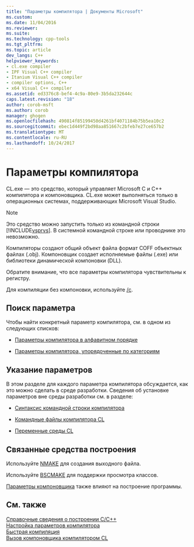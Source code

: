```yaml
---
title: "Параметры компилятора | Документы Microsoft"
ms.custom: 
ms.date: 11/04/2016
ms.reviewer: 
ms.suite: 
ms.technology: cpp-tools
ms.tgt_pltfrm: 
ms.topic: article
dev_langs: C++
helpviewer_keywords:
- cl.exe compiler
- IPF Visual C++ compiler
- Itanium Visual C++ compiler
- compiler options, C++
- x64 Visual C++ compiler
ms.assetid: ed3376c8-bef4-4c9a-80e9-3b5da232644c
caps.latest.revision: "18"
author: corob-msft
ms.author: corob
manager: ghogen
ms.openlocfilehash: 490814f85199450d4261bf4071184b75b5ea10c2
ms.sourcegitcommit: ebec1d449f2bd98aa851667c2bfeb7e27ce657b2
ms.translationtype: MT
ms.contentlocale: ru-RU
ms.lasthandoff: 10/24/2017
---
```

# <a name="compiler-options"></a>Параметры компилятора
CL.exe — это средство, который управляет Microsoft C и C++ компилятора и компоновщика. CL.exe может выполняться только в операционных системах, поддерживающих Microsoft Visual Studio.  
  
> [!NOTE]
>  Это средство можно запустить только из командной строки [!INCLUDE[vsprvs](../../assembler/masm/includes/vsprvs_md.md)]. В системной командной строке или проводнике это невозможно.  
  
 Компиляторы создают общий объект файла формат COFF объектных файлах (.obj). Компоновщик создает исполняемые файлы (.exe) или библиотеки динамической компоновки (DLL).  
  
 Обратите внимание, что все параметры компилятора чувствительны к регистру.  
  
 Для компиляции без компоновки, используйте [/c](../../build/reference/c-compile-without-linking.md).  
  
## <a name="finding-an-option"></a>Поиск параметра  
 Чтобы найти конкретный параметр компилятора, см. в одном из следующих списков:  
  
-   [Параметры компилятора в алфавитном порядке](../../build/reference/compiler-options-listed-alphabetically.md)  
  
-   [Параметры компилятора, упорядоченные по категориям](../../build/reference/compiler-options-listed-by-category.md)  
  
## <a name="specifying-options"></a>Указание параметров  
 В этом разделе для каждого параметра компилятора обсуждается, как это можно сделать в среде разработки. Сведения об установке параметров вне среды разработки см. в разделе:  
  
-   [Синтаксис командной строки компилятора](../../build/reference/compiler-command-line-syntax.md)  
  
-   [Командные файлы компилятора CL](../../build/reference/cl-command-files.md)  
  
-   [Переменные среды CL](../../build/reference/cl-environment-variables.md)  
  
## <a name="related-build-tools"></a>Связанные средства построения  
 Используйте [NMAKE](../../build/nmake-reference.md) для создания выходного файла.  
  
 Используйте [BSCMAKE](../../build/reference/bscmake-reference.md) для поддержки просмотра классов.  
  
 [Параметры компоновщика](../../build/reference/linker-options.md) также влияют на построение программы.  
  
## <a name="see-also"></a>См. также  
 [Справочные сведения о построении C/C++](../../build/reference/c-cpp-building-reference.md)   
 [Настройка параметров компилятора](../../build/reference/setting-compiler-options.md)   
 [Быстрая компиляция](../../build/reference/fast-compilation.md)   
 [Вызов компоновщика компилятором CL](../../build/reference/cl-invokes-the-linker.md)